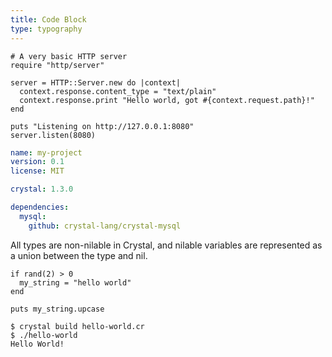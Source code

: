 ```yaml
---
title: Code Block
type: typography
---
```


```crystal
# A very basic HTTP server
require "http/server"

server = HTTP::Server.new do |context|
  context.response.content_type = "text/plain"
  context.response.print "Hello world, got #{context.request.path}!"
end

puts "Listening on http://127.0.0.1:8080"
server.listen(8080)
```

```yaml
name: my-project
version: 0.1
license: MIT

crystal: 1.3.0

dependencies:
  mysql:
    github: crystal-lang/crystal-mysql
```

All types are non-nilable in Crystal, and nilable variables are represented as a union between the type and nil.

```
if rand(2) > 0
  my_string = "hello world"
end

puts my_string.upcase
```

```terminal
$ crystal build hello-world.cr
$ ./hello-world
Hello World!
```
